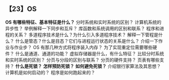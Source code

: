 ## 【23】OS

**OS 有哪些特征、基本特征是什么？**
分时系统和实时系统的区别？
计算机系统的异步性？
举例解释一下同步和互斥？
库函数和系统调用的区别和联系？
程序和进程的关系？
多道程序技术是什么？为什么引入多道程序技术？
解释一下管程是什么？
什么是管态？什么是目态？它们与进程运行状态的关系是什么？
介绍一下作业与作业步？
OS 有那几种方式将程序装入内存？
为了实现重定位需要哪些硬件？
什么是通道、通道的功能？
虚拟存储器是什么，有什么特征？
比较分时系统和实时系统的区别？
分页与分段的区别与联系？
分页的硬件支持？
页表有哪些支持？
**什么是死锁？**
**怎样预防死锁？**
**如何避免死锁？**
介绍银行家算法及其思想？
计算机是如何启动的？
程序是如何跑起来的？